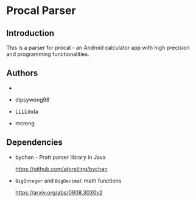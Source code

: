 # Procal Parser

## Introduction

This is a parser for procal - an Android calculator app with high precision and programming functionalities. 

## Authors

* [bryanchun]: https://github.com/bryanchun

* [danvim]: https://github.com/danvim

  dipsywong98

* LLLLinda

* mcreng

## Dependencies

* bychan - Pratt parser library in Java

  https://github.com/atorstling/bychan

* `BigInteger` and `BigDecimal` math functions

  https://arxiv.org/abs/0908.3030v2